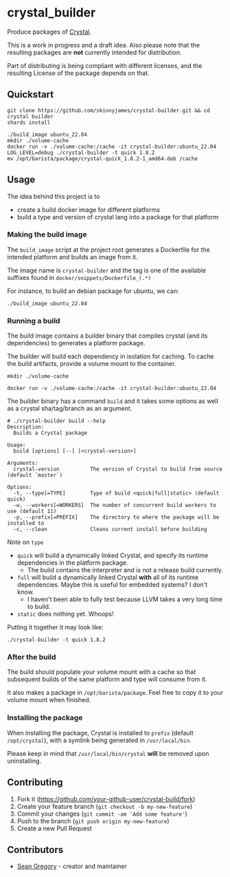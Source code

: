 # crystal_builder

Produce packages of [Crystal](https://github.com/crystal-lang/crystal).

This is a work in progress and a draft idea.  Also please note that the resulting packages are **not** currently intended for distribution.

Part of distributing is being compliant with different licenses, and the resulting License of the package depends on that.  

## Quickstart

```
git clone https://github.com/skinnyjames/crystal-builder.git && cd crystal builder
shards install

./build_image ubuntu_22.04
mkdir ./volume-cache
docker run -v ./volume-cache:/cache -it crystal-builder:ubuntu_22.04
LOG_LEVEL=debug ./crystal-builder -t quick 1.8.2
mv /opt/barista/package/crystal-quick_1.8.2-1_amd64.deb /cache
```

## Usage

The idea behind this project is to

* create a build docker image for different platforms
* build a type and version of crystal lang into a package for that platform

### Making the build image

The `build_image` script at the project root generates a Dockerfile for the intended platform and builds an image from it.

The image name is `crystal-builder` and the tag is one of the available suffixes found in `docker/snippets/Dockerfile_(.*)`

For instance, to build an debian package for ubuntu, we can:

`./build_image ubuntu_22.04`

### Running a build

The build image contains a builder binary that compiles crystal (and its dependencies) to generates a platform package.

The builder will build each dependency in isolation for caching.  To cache the build artifacts, provide a volume mount to the container.

`mkdir ./volume-cache`

`docker run -v ./volume-cache:/cache -it crystal-builder:ubuntu_22.04`

The builder binary has a command `build` and it takes some options as well as a crystal sha/tag/branch as an argument.

```
# ./crystal-builder build --help
Description:
  Builds a Crystal package

Usage:
  build [options] [--] [<crystal-version>]

Arguments:
  crystal-version          The version of Crystal to build from source (default `master`)

Options:
  -t, --type[=TYPE]        Type of build <quick|full|static> (default quick)
  -w, --workers[=WORKERS]  The number of concurrent build workers to use (default 11)
  -p, --prefix[=PREFIX]    The directory to where the package will be installed to
  -c, --clean              Cleans current install before building
```

Note on `type`

* `quick` will build a dynamically linked Crystal, and specify its runtime dependencies in the platform package.
  * The build contains the interpreter and is not a release build currently.
* `full` will build a dynamically linked Crystal **with** all of its runtime dependencies.  Maybe this is useful for embedded systems? I don't know.
  * I haven't been able to fully test because LLVM takes a very long time to build.
* `static` does nothing yet.  Whoops!

Putting it together it may look like:

`./crystal-builder -t quick 1.8.2`

### After the build

The build should populate your volume mount with a cache so that subsequent builds of the same platform and type will consume from it.

It also makes a package in `/opt/barista/package`.  Feel free to copy it to your volume mount when finished.

### Installing the package

When installing the package, Crystal is installed to `prefix` (default `/opt/crystal`), with a symlink being generated in `/usr/local/bin`.

Please keep in mind that `/usr/local/bin/crystal` **will** be removed upon uninstalling.

## Contributing

1. Fork it (<https://github.com/your-github-user/crystal-build/fork>)
2. Create your feature branch (`git checkout -b my-new-feature`)
3. Commit your changes (`git commit -am 'Add some feature'`)
4. Push to the branch (`git push origin my-new-feature`)
5. Create a new Pull Request

## Contributors

- [Sean Gregory](https://github.com/skinnyjames) - creator and maintainer
